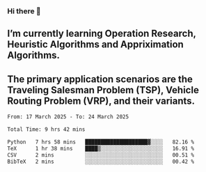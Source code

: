 ### Hi there 👋
## I’m currently learning Operation Research, Heuristic Algorithms and Appriximation Algorithms.
## The primary application scenarios are the Traveling Salesman Problem (TSP), Vehicle Routing Problem (VRP), and their variants.
<!--START_SECTION:waka-->

```txt
From: 17 March 2025 - To: 24 March 2025

Total Time: 9 hrs 42 mins

Python   7 hrs 58 mins   ████████████████████▓░░░░   82.16 %
TeX      1 hr 38 mins    ████▒░░░░░░░░░░░░░░░░░░░░   16.91 %
CSV      2 mins          ░░░░░░░░░░░░░░░░░░░░░░░░░   00.51 %
BibTeX   2 mins          ░░░░░░░░░░░░░░░░░░░░░░░░░   00.42 %
```

<!--END_SECTION:waka-->
<!--
**Bookervsky/Bookervsky** is a ✨ _special_ ✨ repository because its `README.md` (this file) appears on your GitHub profile.

Here are some ideas to get you started:

- 🔭 I’m currently working on ...
- 🌱 I’m currently learning ...
- 👯 I’m looking to collaborate on ...
- 🤔 I’m looking for help with ...
- 💬 Ask me about ...
- 📫 How to reach me: ...
- 😄 Pronouns: ...
- ⚡ Fun fact: ...
-->
